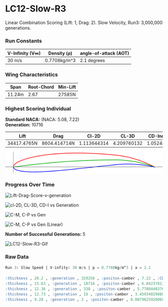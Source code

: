 # LC12-Slow-R3  
Linear Combination Scoring (Lift: 1, Drag: 2). Slow Velocity, Run3: 3,000,000 generations.  
### Run Constants  
| V-Infinity (V∞) | Density (ρ) | angle-of-attack (AOT) |
|-----------------|-------------|----------------------|
|30 m/s           | 0.7708kg/m^3| 2.1 degrees          |  
### Wing Characteristics  
| Span   | Root-Chord | Min-Lift |
|--------|------------|----------|
| 11.24m | 2.67       | 27585N   |  
### Highest Scoring Individual  
**Standard NACA:** (NACA: 5.08, 7.22)  
**Generation:** 10716  

| Lift         | Drag        | Cl-2D         |CL-3D       |CD-Induced    |Score|
|--------------|------------ |---------------|------------|--------------|-----|
| 34417.4765N  | 8604.414714N| 1.113644314   |4.209760132 |1.052445609   |17208.64708|   

![LC12-Slow-R3-Winner](LC12-Slow-R3-img/LC12-Slow-Run3-GenWinner.png)  

### Progress Over Time  

![Lift-Drag-Score-v-generation](https://docs.google.com/spreadsheets/d/e/2PACX-1vT-ygejexLxXRC0uqHP0V1HaajmM-5PepMToTU7yJa9OHOGNR30uGHcj3FYGzkbqLUqQ9546wzvcasf/pubchart?oid=316476672&format=image)

![cl-2D, CL-3D, CD-I vs Generation](https://docs.google.com/spreadsheets/d/e/2PACX-1vT-ygejexLxXRC0uqHP0V1HaajmM-5PepMToTU7yJa9OHOGNR30uGHcj3FYGzkbqLUqQ9546wzvcasf/pubchart?oid=662165804&format=image)

![C-M, C-P vs Gen](https://docs.google.com/spreadsheets/d/e/2PACX-1vT-ygejexLxXRC0uqHP0V1HaajmM-5PepMToTU7yJa9OHOGNR30uGHcj3FYGzkbqLUqQ9546wzvcasf/pubchart?oid=792124514&format=image)

![C-M, C-P vs Gen (Linear)](https://docs.google.com/spreadsheets/d/e/2PACX-1vT-ygejexLxXRC0uqHP0V1HaajmM-5PepMToTU7yJa9OHOGNR30uGHcj3FYGzkbqLUqQ9546wzvcasf/pubchart?oid=469379073&format=image)  

**Number of Successful Generations:** 5

![LC12-Slow-R3-Gif](https://media.giphy.com/media/3oxHQh1AVKkVwIjjKE/giphy.gif)  

### Raw Data  
```SQL
Run 3: Slow Speed | V-infity: 30 m/s | p = 0.7708kg/m^3 | a = 2.1

:thickness , 20.2 , :generation , 329256 , :positon-camber , 7.22 , :CD-Induced , 1.05245057673873 , :Lift , 34417.5577295928 , :corrected-thickness , 0.20199999999999999 , :score , 17208.647074555345 , :cl-2D , 1.1136464851225414 , :Drag , 8604.455327518728 , :corrected-position-camber , 0.722 , :corrected-max-camber , 0.0508 , :max-camber , 5.08 , :CL-3D , 4.209770067211688 ,
:thickness , 15.63 , :generation , 10716 , :positon-camber , 6.042378138845794 , :CD-Induced , 1.0524046100301703 , :Lift , 34416.80611276855 , :corrected-thickness , 0.1563 , :score , 17208.64707210444 , :cl-2D , 1.113626393830224 , :Drag , 8604.079520332056 , :corrected-position-camber , 0.6042378138845794 , :corrected-max-camber , 0.0617 , :max-camber , 6.17 , :CL-3D , 4.209678133494785 ,
:thickness , 12.36 , :generation , 338 , :positon-camber , 5.778044837669015 , :CD-Induced , 1.0475652586454753 , :Lift , 34337.58423895359 , :corrected-thickness , 0.12359999999999999 , :score , 17208.554772112897 , :cl-2D , 1.1115087325786703 , :Drag , 8564.514733420347 , :corrected-position-camber , 0.5778044837669015 , :corrected-max-camber , 0.0638 , :max-camber , 6.38 , :CL-3D , 4.199988141088152 ,
:thickness , 12.73 , :generation , 18 , :positon-camber , 3.4593402908814928 , :CD-Induced , 1.092145028185875 , :Lift , 35060.600552799624 , :corrected-thickness , 0.1273 , :score , 17202.63493636779 , :cl-2D , 1.130835511387881 , :Drag , 8928.982808215917 , :corrected-position-camber , 0.3459340290881493 , :corrected-max-camber , 0.0827 , :max-camber , 8.27 , :CL-3D , 4.288423597782911 ,
:thickness , 9.28 , :generation , 2 , :positon-camber , 8.08796259200686 , :CD-Induced , 0.764450629973327 , :Lift , 29332.82665657885 , :corrected-thickness , 0.0928 , :score , 16833.08283757395 , :cl-2D , 0.9777277363052256 , :Drag , 6249.87190950245 , :corrected-position-camber , 0.8087962592006861 , :corrected-max-camber , 0.0348 , :max-camber , 3.48 , :CL-3D , 3.58783318141719 ,
```
